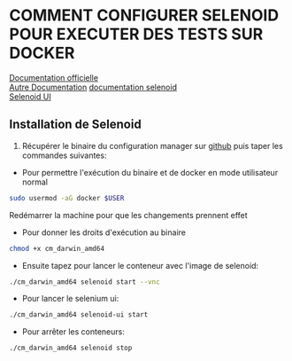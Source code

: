 # COMMENT CONFIGURER SELENOID POUR EXECUTER DES TESTS SUR DOCKER

[Documentation officielle](https://aerokube.com/cm/latest/)     
[Autre Documentation](https://www.jetbrains.com/help/aqua/selenium.html#selenoid-cross-browser-testing)
[documentation selenoid](https://aerokube.com/selenoid/latest/#_specifying_capabilities_via_protocol_extensions)    
[Selenoid UI](https://aerokube.com/selenoid-ui/latest/)     

## Installation de Selenoid
1. Récupérer le binaire du configuration manager sur [github](https://github.com/aerokube/cm/releases/tag/1.8.7) puis taper les commandes suivantes:
- Pour permettre l'exécution du binaire et de docker en mode utilisateur normal 
```bash	
sudo usermod -aG docker $USER
```
Redémarrer la machine pour que les changements prennent effet
- Pour donner les droits d'exécution au binaire
```bash
chmod +x cm_darwin_amd64
```
- Ensuite tapez pour lancer le conteneur avec l'image de selenoid: 
```bash
./cm_darwin_amd64 selenoid start --vnc
```

- Pour lancer le selenium ui: 
```bash
./cm_darwin_amd64 selenoid-ui start 
```

- Pour arrêter les conteneurs: 
```bash
./cm_darwin_amd64 selenoid stop 
```
